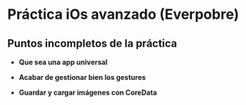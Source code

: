 # Práctica iOs avanzado (Everpobre)

## Puntos incompletos de la práctica 

* __Que sea una app universal__

* __Acabar de gestionar bien los gestures__

* __Guardar y cargar imágenes con CoreData__

